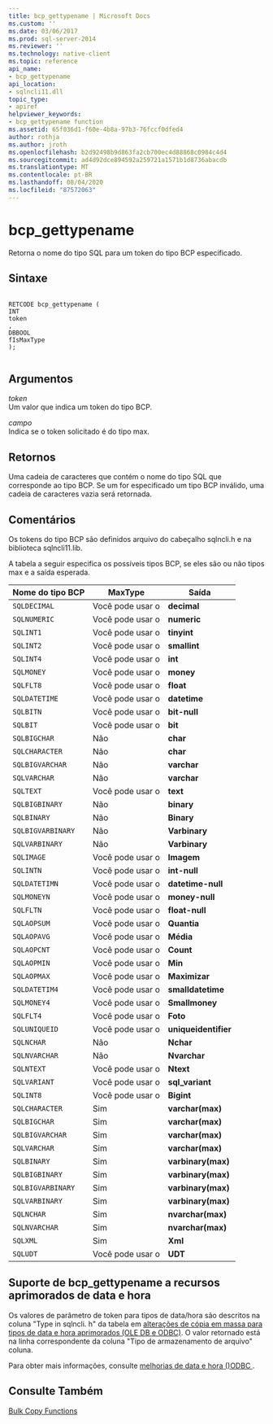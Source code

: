 ```yaml
---
title: bcp_gettypename | Microsoft Docs
ms.custom: ''
ms.date: 03/06/2017
ms.prod: sql-server-2014
ms.reviewer: ''
ms.technology: native-client
ms.topic: reference
api_name:
- bcp_gettypename
api_location:
- sqlncli11.dll
topic_type:
- apiref
helpviewer_keywords:
- bcp_gettypename function
ms.assetid: 65f036d1-f60e-4b8a-97b3-76fccf0dfed4
author: rothja
ms.author: jroth
ms.openlocfilehash: b2d92498b9d863fa2cb700ec4d88868c0984c4d4
ms.sourcegitcommit: ad4d92dce894592a259721a1571b1d8736abacdb
ms.translationtype: MT
ms.contentlocale: pt-BR
ms.lasthandoff: 08/04/2020
ms.locfileid: "87572063"
---
```

# <a name="bcp_gettypename"></a>bcp_gettypename
  Retorna o nome do tipo SQL para um token do tipo BCP especificado.  
  
## <a name="syntax"></a>Sintaxe  
  
```  
  
RETCODE bcp_gettypename (  
INT   
token  
,  
DBBOOL   
fIsMaxType  
);  
  
```  
  
## <a name="arguments"></a>Argumentos  
 *token*  
 Um valor que indica um token do tipo BCP.  
  
 *campo*  
 Indica se o token solicitado é do tipo max.  
  
## <a name="returns"></a>Retornos  
 Uma cadeia de caracteres que contém o nome do tipo SQL que corresponde ao tipo BCP. Se um for especificado um tipo BCP inválido, uma cadeia de caracteres vazia será retornada.  
  
## <a name="remarks"></a>Comentários  
 Os tokens do tipo BCP são definidos arquivo do cabeçalho sqlncli.h e na biblioteca sqlncli11.lib.  
  
 A tabela a seguir especifica os possíveis tipos BCP, se eles são ou não tipos max e a saída esperada.  
  
|Nome do tipo BCP|MaxType|Saída|  
|-------------------|-------------|------------|  
|`SQLDECIMAL`|Você pode usar o|**decimal**|  
|`SQLNUMERIC`|Você pode usar o|**numeric**|  
|`SQLINT1`|Você pode usar o|**tinyint**|  
|`SQLINT2`|Você pode usar o|**smallint**|  
|`SQLINT4`|Você pode usar o|**int**|  
|`SQLMONEY`|Você pode usar o|**money**|  
|`SQLFLT8`|Você pode usar o|**float**|  
|`SQLDATETIME`|Você pode usar o|**datetime**|  
|`SQLBITN`|Você pode usar o|**bit-null**|  
|`SQLBIT`|Você pode usar o|**bit**|  
|`SQLBIGCHAR`|Não|**char**|  
|`SQLCHARACTER`|Não|**char**|  
|`SQLBIGVARCHAR`|Não|**varchar**|  
|`SQLVARCHAR`|Não|**varchar**|  
|`SQLTEXT`|Você pode usar o|**text**|  
|`SQLBIGBINARY`|Não|**binary**|  
|`SQLBINARY`|Não|**Binary**|  
|`SQLBIGVARBINARY`|Não|**Varbinary**|  
|`SQLVARBINARY`|Não|**Varbinary**|  
|`SQLIMAGE`|Você pode usar o|**Imagem**|  
|`SQLINTN`|Você pode usar o|**int-null**|  
|`SQLDATETIMN`|Você pode usar o|**datetime-null**|  
|`SQLMONEYN`|Você pode usar o|**money-null**|  
|`SQLFLTN`|Você pode usar o|**float-null**|  
|`SQLAOPSUM`|Você pode usar o|**Quantia**|  
|`SQLAOPAVG`|Você pode usar o|**Média**|  
|`SQLAOPCNT`|Você pode usar o|**Count**|  
|`SQLAOPMIN`|Você pode usar o|**Min**|  
|`SQLAOPMAX`|Você pode usar o|**Maximizar**|  
|`SQLDATETIM4`|Você pode usar o|**smalldatetime**|  
|`SQLMONEY4`|Você pode usar o|**Smallmoney**|  
|`SQLFLT4`|Você pode usar o|**Foto**|  
|`SQLUNIQUEID`|Você pode usar o|**uniqueidentifier**|  
|`SQLNCHAR`|Não|**Nchar**|  
|`SQLNVARCHAR`|Não|**Nvarchar**|  
|`SQLNTEXT`|Você pode usar o|**Ntext**|  
|`SQLVARIANT`|Você pode usar o|**sql_variant**|  
|`SQLINT8`|Você pode usar o|**Bigint**|  
|`SQLCHARACTER`|Sim|**varchar(max)**|  
|`SQLBIGCHAR`|Sim|**varchar(max)**|  
|`SQLBIGVARCHAR`|Sim|**varchar(max)**|  
|`SQLVARCHAR`|Sim|**varchar(max)**|  
|`SQLBINARY`|Sim|**varbinary(max)**|  
|`SQLBIGBINARY`|Sim|**varbinary(max)**|  
|`SQLBIGVARBINARY`|Sim|**varbinary(max)**|  
|`SQLVARBINARY`|Sim|**varbinary(max)**|  
|`SQLNCHAR`|Sim|**nvarchar(max)**|  
|`SQLNVARCHAR`|Sim|**nvarchar(max)**|  
|`SQLXML`|Sim|**Xml**|  
|`SQLUDT`|Você pode usar o|**UDT**|  
  
## <a name="bcp_gettypename-support-for-enhanced-date-and-time-features"></a>Suporte de bcp_gettypename a recursos aprimorados de data e hora  
 Os valores de parâmetro de token para tipos de data/hora são descritos na coluna "Type in sqlncli. h" da tabela em [alterações de cópia em massa para tipos de data e hora aprimorados &#40;OLE DB e ODBC&#41;](../native-client-odbc-date-time/bulk-copy-changes-for-enhanced-date-and-time-types-ole-db-and-odbc.md). O valor retornado está na linha correspondente da coluna "Tipo de armazenamento de arquivo" coluna.  
  
 Para obter mais informações, consulte [melhorias de data e hora &#40;&#41;ODBC ](../native-client-odbc-date-time/date-and-time-improvements-odbc.md).  
  
## <a name="see-also"></a>Consulte Também  
 [Bulk Copy Functions](sql-server-driver-extensions-bulk-copy-functions.md)  
  
  
